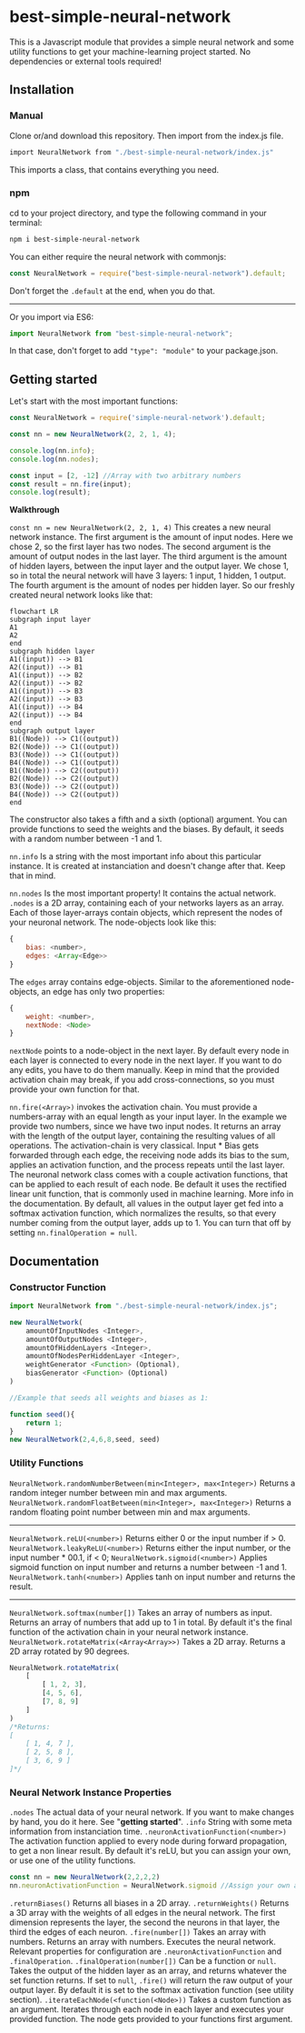 # best-simple-neural-network

This is a Javascript module that provides a simple neural network and some utility functions to get your machine-learning project started. No dependencies or external tools required!
## Installation
### Manual
Clone or/and download this repository. Then import from the index.js file.
```bash
import NeuralNetwork from "./best-simple-neural-network/index.js"
```
This imports a class, that contains everything you need.
### npm
cd to your project directory, and type the following command in your terminal:
```bash
npm i best-simple-neural-network
```
You can either require the neural network with commonjs:
```javascript
const NeuralNetwork = require("best-simple-neural-network").default;
```
Don't forget the `.default` at the end, when you do that.

----
Or you import via ES6:
```javascript
import NeuralNetwork from "best-simple-neural-network";
```
In that case, don't forget to add `"type": "module"` to your package.json.

## Getting started
Let's start with the most important functions:
```javascript
const NeuralNetwork = require('simple-neural-network').default;

const nn = new NeuralNetwork(2, 2, 1, 4);

console.log(nn.info);
console.log(nn.nodes);

const input = [2, -12] //Array with two arbitrary numbers
const result = nn.fire(input);
console.log(result);
```
**Walkthrough**

`const nn = new NeuralNetwork(2, 2, 1, 4)` This creates a new neural network instance.
The first argument is the amount of input nodes. Here we chose 2, so the first layer has two nodes.
The second argument is the amount of output nodes in the last layer.
The third argument is the amount of hidden layers, between the input layer and the output layer. We chose 1, so in total the neural network will have 3 layers: 1 input, 1 hidden, 1 output.
The fourth argument is the amount of nodes per hidden layer. 
So our freshly created neural network looks like that:

```mermaid
flowchart LR
subgraph input layer
A1
A2
end
subgraph hidden layer
A1((input)) --> B1
A2((input)) --> B1
A1((input)) --> B2
A2((input)) --> B2
A1((input)) --> B3
A2((input)) --> B3
A1((input)) --> B4
A2((input)) --> B4
end
subgraph output layer
B1((Node)) --> C1((output))
B2((Node)) --> C1((output))
B3((Node)) --> C1((output))
B4((Node)) --> C1((output))
B1((Node)) --> C2((output))
B2((Node)) --> C2((output))
B3((Node)) --> C2((output))
B4((Node)) --> C2((output))
end
```
The constructor also takes a fifth and a sixth (optional) argument. You can provide functions to seed the weights and the biases. By default, it seeds with a random number between -1 and 1.

`nn.info` Is a string with the most important info about this particular instance. It is created at instanciation and doesn't change after that. Keep that in mind.

`nn.nodes` Is the most important property! It contains the actual network. `.nodes` is a 2D array, containing each of your networks layers as an array. Each of those layer-arrays contain objects, which represent the nodes of your neuronal network.
The node-objects look like this:
```javascript
{
	bias: <number>,
	edges: <Array<Edge>>
}
```
The `edges` array contains edge-objects. Similar to the aforementioned node-objects, an edge has only two properties:
```javascript
{
	weight: <number>,
	nextNode: <Node>
}
```
`nextNode` points to a node-object in the next layer. By default every node in each layer is connected to every node in the next layer. If you want to do any edits, you have to do them manually. Keep in mind that the provided activation chain may break, if you add cross-connections, so you must provide your own function for that.

`nn.fire(<Array>)` invokes the activation chain. You must provide a numbers-array with an equal length as your input layer. In the example we provide two numbers, since we have two input nodes.
It returns an array with the length of the output layer, containing the resulting values of all operations.
The activation-chain is very classical. Input * Bias gets forwarded through each edge, the receiving node adds its bias to the sum, applies an activation function, and the process repeats until the last layer.
The neuronal network class comes with a couple activation functions, that can be applied to each result of each node. Be default it uses the rectified linear unit function, that is commonly used in machine learning. More info in the documentation.
By default, all values in the output layer get fed into a softmax activation function, which normalizes the results, so that every number coming from the output layer, adds up to 1.
You can turn that off by setting `nn.finalOperation = null`.

## Documentation
### Constructor Function
```javascript
import NeuralNetwork from "./best-simple-neural-network/index.js";

new NeuralNetwork(
	amountOfInputNodes <Integer>,
	amountOfOutputNodes <Integer>,
	amountOfHiddenLayers <Integer>,
	amountOfNodesPerHiddenLayer <Integer>,
	weightGenerator <Function> (Optional),
	biasGenerator <Function> (Optional)
)

//Example that seeds all weights and biases as 1:

function seed(){
	return 1;
}
new NeuralNetwork(2,4,6,8,seed, seed)
```
### Utility Functions
`NeuralNetwork.randomNumberBetween(min<Integer>, max<Integer>)` Returns a random integer number between min and max arguments.
`NeuralNetwork.randomFloatBetween(min<Integer>, max<Integer>)` Returns a random floating point number between min and max arguments.

----
`NeuralNetwork.reLU(<number>)` Returns either 0 or the input number if > 0.
`NeuralNetwork.leakyReLU(<number>)` Returns either the input number, or the input number * 00.1, if < 0;
`NeuralNetwork.sigmoid(<number>)` Applies sigmoid function on input number and returns a number between -1 and 1.
`NeuralNetwork.tanh(<number>)` Applies tanh on input number and returns the result.

----
`NeuralNetwork.softmax(number[])` Takes an array of numbers as input. Returns an array of numbers that add up to 1 in total. By default it's the final function of the activation chain in your neural network instance.
`NeuralNetwork.rotateMatrix(<Array<Array>>)` Takes a 2D array. Returns a 2D array rotated by 90 degrees.
```javascript
NeuralNetwork.rotateMatrix(
	[
		[ 1, 2, 3],
		[4, 5, 6],
		[7, 8, 9]
	]
)
/*Returns:
[ 
	[ 1, 4, 7 ], 
	[ 2, 5, 8 ], 
	[ 3, 6, 9 ]
]*/
```
### Neural Network Instance Properties
`.nodes` The actual data of your neural network. If you want to make changes by hand, you do it here. See "**getting started**".
`.info` String with some meta information from instanciation time.
`.neuronActivationFunction(<number>)` The activation function applied to every node during forward propagation, to get a non linear result. By default it's reLU, but you can assign your own, or use one of the utility functions.
```javascript
const nn = new NeuralNetwork(2,2,2,2)
nn.neuronActivationFunction = NeuralNetwork.sigmoid //Assign your own activation function
```
`.returnBiases()` Returns all biases in a 2D array.
`.returnWeights()` Returns a 3D array with the weights of all edges in the neural network. The first dimension represents the layer, the second the neurons in that layer, the third the edges of each neuron.
`.fire(number[])` Takes an array with numbers. Returns an array with numbers. Executes the neural network. Relevant properties for configuration are `.neuronActivationFunction` and `.finalOperation`.
`.finalOperation(number[])` Can be a function or `null`. Takes the output of the hidden layer as an array, and returns whatever the set function returns. If set to `null`, `.fire()` will return the raw output of your output layer. By default it is set to the softmax activation function (see utility section).
`.iterateEachNode(<function(<Node>))` Takes a custom function as an argument. Iterates through each node in each layer and executes your provided function. The node gets provided to your functions first argument.